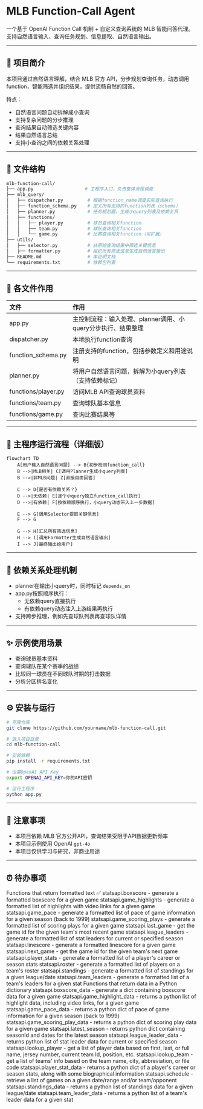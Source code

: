
# MLB Function-Call Agent

一个基于 OpenAI Function Call 机制 + 自定义查询系统的 MLB 智能问答代理。
支持自然语言输入、查询任务规划、信息提取、自然语言输出。

---

## 📖 项目简介

本项目通过自然语言理解，结合 MLB 官方 API，分步规划查询任务，动态调用 function，智能筛选并组织结果，提供流畅自然的回答。

特点：

- 自然语言问题自动拆解成小查询
- 支持复杂问题的分步推理
- 查询结果自动筛选关键内容
- 结果自然语言总结
- 支持小查询之间的依赖关系处理

---

## 📂 文件结构

```bash
mlb-function-call/
├── app.py                   # 主程序入口，负责整体流程调度
├── mlb_query/
│   ├── dispatcher.py         # 根据function_name调度实际查询执行
│   ├── function_schema.py    # 定义所有支持的function列表（schema）
│   ├── planner.py            # 任务规划器，生成小query列表及依赖关系
│   ├── functions/
│   │   ├── player.py         # 球员查询相关function
│   │   ├── team.py           # 球队查询相关function
│   │   └── game.py           # 比赛查询相关function（可扩展）
├── utils/
│   ├── selector.py           # 从原始查询结果中筛选关键信息
│   ├── formatter.py          # 组织所有筛选信息生成自然语言输出
├── README.md                 # 本说明文档
└── requirements.txt          # 依赖包列表
```

---

## 🧩 各文件作用

| 文件 | 作用 |
|:---|:---|
| app.py | 主控制流程：输入处理、planner调用、小query分步执行、结果整理 |
| dispatcher.py | 本地执行function查询 |
| function_schema.py | 注册支持的function，包括参数定义和用途说明 |
| planner.py | 将用户自然语言问题，拆解为小query列表（支持依赖标记） |
| functions/player.py | 访问MLB API查询球员资料 |
| functions/team.py | 查询球队基本信息 |
| functions/game.py | 查询比赛结果等 |

---

## 🚀 主程序运行流程（详细版）

```mermaid
flowchart TD
    A[用户输入自然语言问题] --> B{初步检测function_call}
    B -->|MLB相关| C[调用Planner生成小query列表]
    B -->|非MLB问题| Z[直接自由回答]

    C --> D{是否有依赖关系？}
    D -->|无依赖| E[逐个小query独立function_call执行]
    D -->|有依赖| F[按依赖顺序执行，小query动态带入上一步数据]

    E --> G[调用Selector提取关键信息]
    F --> G

    G --> H[汇总所有筛选信息]
    H --> I[调用Formatter生成自然语言输出]
    I --> J[最终输出给用户]
```

---

## 🧠 依赖关系处理机制

- planner在输出小query时，同时标记 `depends_on`
- app.py按照顺序执行：
  - 无依赖query直接执行
  - 有依赖query动态注入上游结果再执行
- 支持跨步推理，例如先查球队列表再查球队详情

---

## ✨ 示例使用场景

- 查询球员基本资料
- 查询球队在某个赛季的战绩
- 比较同一球员在不同球队时期的打击数据
- 分析分区排名变化

---

## ⚙️ 安装与运行

```bash
# 克隆仓库
git clone https://github.com/yourname/mlb-function-call.git

# 进入项目目录
cd mlb-function-call

# 安装依赖
pip install -r requirements.txt

# 设置OpenAI API Key
export OPENAI_API_KEY=你的API密钥

# 运行主程序
python app.py
```

---

## 📢 注意事项

- 本项目依赖 MLB 官方公开API，查询结果受限于API数据更新频率
- 本项目示例使用 OpenAI `gpt-4o`
- 本项目仅供学习与研究，非商业用途

---

## ⏰ 待办事项
Functions that return formatted text
✅ statsapi.boxscore - generate a formatted boxscore for a given game
statsapi.game_highlights - generate a formatted list of highlights with video links for a given game
statsapi.game_pace - generate a formatted list of pace of game information for a given season (back to 1999)
statsapi.game_scoring_plays - generate a formatted list of scoring plays for a given game
statsapi.last_game - get the game id for the given team's most recent game
statsapi.league_leaders - generate a formatted list of stat leaders for current or specified season
statsapi.linescore - generate a formatted linescore for a given game
statsapi.next_game - get the game id for the given team's next game
statsapi.player_stats - generate a formatted list of a player's career or season stats
statsapi.roster - generate a formatted list of players on a team's roster
statsapi.standings - generate a formatted list of standings for a given league/date
statsapi.team_leaders - generate a formatted list of a team's leaders for a given stat
Functions that return data in a Python dictionary
statsapi.boxscore_data - generate a dict containing boxscore data for a given game
statsapi.game_highlight_data - returns a python list of highlight data, including video links, for a given game
statsapi.game_pace_data - returns a python dict of pace of game information for a given season (back to 1999)
statsapi.game_scoring_play_data - returns a python dict of scoring play data for a given game
statsapi.latest_season - returns python dict containing seasonId and dates for the latest season
statsapi.league_leader_data - returns python list of stat leader data for current or specified season
statsapi.lookup_player - get a list of player data based on first, last, or full name, jersey number, current team Id, position, etc.
statsapi.lookup_team - get a list of teams' info based on the team name, city, abbreviation, or file code
statsapi.player_stat_data - returns a python dict of a player's career or season stats, along with some biographical information
statsapi.schedule - retrieve a list of games on a given date/range and/or team/opponent
statsapi.standings_data - returns a python list of standings data for a given league/date
statsapi.team_leader_data - returns a python list of a team's leader data for a given stat
